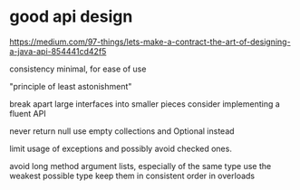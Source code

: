 # good api design

https://medium.com/97-things/lets-make-a-contract-the-art-of-designing-a-java-api-854441cd42f5

consistency
minimal, for ease of use

"principle of least astonishment"

break apart large interfaces into smaller pieces
  consider implementing a fluent API

never return null
  use empty collections and Optional instead

limit usage of exceptions and possibly avoid checked ones.

avoid long method argument lists, especially of the same type
use the weakest possible type
keep them in consistent order in overloads
